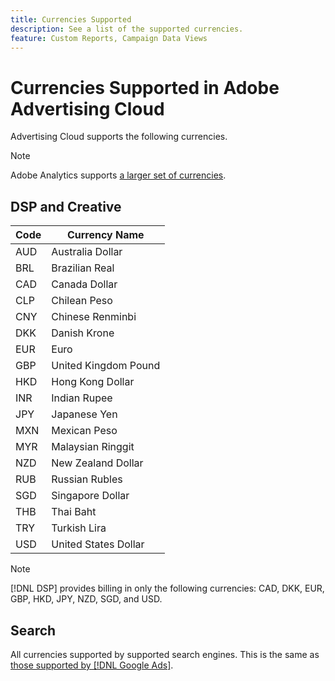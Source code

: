 ```yaml
---
title: Currencies Supported
description: See a list of the supported currencies.
feature: Custom Reports, Campaign Data Views
---
```


# Currencies Supported in Adobe Advertising Cloud

Advertising Cloud supports the following currencies.

>[!NOTE]
>
>Adobe Analytics supports [a larger set of currencies](https://experienceleague.adobe.com/docs/analytics/admin/admin-tools/currency.html).

## DSP and Creative

|  Code  | Currency Name  |
| ------ | -------------- |
|  AUD  | Australia Dollar  |
|  BRL  | Brazilian Real  |
|  CAD  | Canada Dollar  |
|  CLP  | Chilean Peso  |
|  CNY  | Chinese Renminbi  |
|  DKK  | Danish Krone  |
|  EUR  | Euro  |
|  GBP  | United Kingdom Pound  |
|  HKD  | Hong Kong Dollar  |
|  INR  | Indian Rupee  |
|  JPY  | Japanese Yen  |
|  MXN  | Mexican Peso  |
|  MYR  | Malaysian Ringgit  |
|  NZD  | New Zealand Dollar  |
|  RUB  | Russian Rubles  |
|  SGD  | Singapore Dollar  |
|  THB  | Thai Baht  |
|  TRY  | Turkish Lira  |
|  USD  | United States Dollar  |

>[!NOTE]
>
> [!DNL DSP] provides billing in only the following currencies: CAD, DKK, EUR, GBP, HKD, JPY, NZD, SGD, and USD.

## Search

All currencies supported by supported search engines. This is the same as [those supported by [!DNL Google Ads]](https://developers.google.com/adwords/api/docs/appendix/codes-formats#currency-codes).
